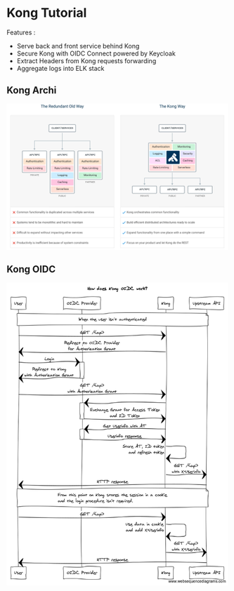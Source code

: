 # Kong Tutorial

Features :

- Serve back and front service behind Kong
- Secure Kong with OIDC Connect powered by Keycloak
- Extract Headers from Kong requests forwarding
- Aggregate logs into ELK stack

## Kong Archi
![](kong.png)


## Kong OIDC
![](kong_oidc.png)